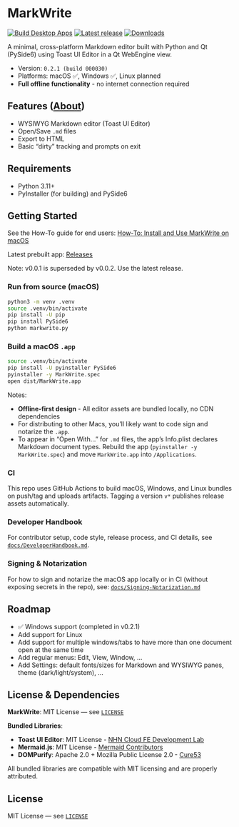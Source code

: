 # MarkWrite

[![Build Desktop Apps](https://github.com/rheiger/markWriter/actions/workflows/build.yml/badge.svg?branch=main&event=push)](https://github.com/rheiger/markWriter/actions/workflows/build.yml)
[![Latest release](https://img.shields.io/github/v/release/rheiger/markWriter?logo=github&label=latest%20release)](https://github.com/rheiger/markWriter/releases/latest)
[![Downloads](https://img.shields.io/github/downloads/rheiger/markWriter/total?logo=github)](https://github.com/rheiger/markWriter/releases)

A minimal, cross-platform Markdown editor built with Python and Qt (PySide6) using Toast UI Editor in a Qt WebEngine view.

- Version: `0.2.1 (build 000030)`
- Platforms: macOS ✅, Windows ✅, Linux planned
- **Full offline functionality** - no internet connection required

## Features ([About](./ABOUT.md))
- WYSIWYG Markdown editor (Toast UI Editor)
- Open/Save `.md` files
- Export to HTML
- Basic “dirty” tracking and prompts on exit

## Requirements
- Python 3.11+
- PyInstaller (for building) and PySide6

## Getting Started

See the How-To guide for end users: [How-To: Install and Use MarkWrite on macOS](./How-To.md)

Latest prebuilt app: [Releases](https://github.com/rheiger/markWriter/releases)

Note: v0.0.1 is superseded by v0.0.2. Use the latest release.

### Run from source (macOS)
```bash
python3 -m venv .venv
source .venv/bin/activate
pip install -U pip
pip install PySide6
python markwrite.py
```

### Build a macOS `.app`
```bash
source .venv/bin/activate
pip install -U pyinstaller PySide6
pyinstaller -y MarkWrite.spec
open dist/MarkWrite.app
```

Notes:
- **Offline-first design** - All editor assets are bundled locally, no CDN dependencies
- For distributing to other Macs, you’ll likely want to code sign and notarize the `.app`.
- To appear in “Open With…” for `.md` files, the app’s Info.plist declares Markdown document types. Rebuild the app (`pyinstaller -y MarkWrite.spec`) and move `MarkWrite.app` into `/Applications`.

### CI
This repo uses GitHub Actions to build macOS, Windows, and Linux bundles on push/tag and uploads artifacts. Tagging a version `v*` publishes release assets automatically.

### Developer Handbook
For contributor setup, code style, release process, and CI details, see [`docs/DeveloperHandbook.md`](./docs/DeveloperHandbook.md).

### Signing & Notarization
For how to sign and notarize the macOS app locally or in CI (without exposing secrets in the repo), see: [`docs/Signing-Notarization.md`](./docs/Signing-Notarization.md)

## Roadmap
- ✅ Windows support (completed in v0.2.1)
- Add support for Linux
- Add support for multiple windows/tabs to have more than one document open at the same time
 - Add regular menus: Edit, View, Window, ...
 - Add Settings: default fonts/sizes for Markdown and WYSIWYG panes, theme (dark/light/system), ...

## License & Dependencies

**MarkWrite**: MIT License — see [`LICENSE`](./LICENSE)

**Bundled Libraries**:
- **Toast UI Editor**: MIT License - [NHN Cloud FE Development Lab](https://github.com/nhn/tui.editor)
- **Mermaid.js**: MIT License - [Mermaid Contributors](https://github.com/mermaid-js/mermaid)
- **DOMPurify**: Apache 2.0 + Mozilla Public License 2.0 - [Cure53](https://github.com/cure53/DOMPurify)

All bundled libraries are compatible with MIT licensing and are properly attributed.

## License
MIT License — see [`LICENSE`](./LICENSE)

